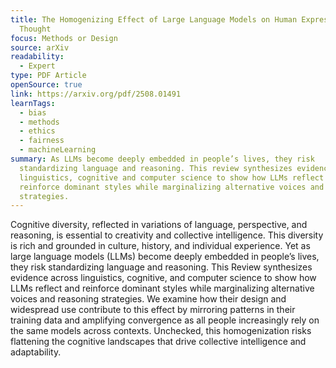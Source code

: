 ```yaml
---
title: The Homogenizing Effect of Large Language Models on Human Expression and
  Thought
focus: Methods or Design
source: arXiv
readability:
  - Expert
type: PDF Article
openSource: true
link: https://arxiv.org/pdf/2508.01491
learnTags:
  - bias
  - methods
  - ethics
  - fairness
  - machineLearning
summary: As LLMs become deeply embedded in people’s lives, they risk
  standardizing language and reasoning. This review synthesizes evidence across
  linguistics, cognitive and computer science to show how LLMs reflect and
  reinforce dominant styles while marginalizing alternative voices and reasoning
  strategies.
---
```

Cognitive diversity, reflected in variations of language, perspective, and reasoning, is essential to creativity and collective intelligence. This diversity is rich and grounded in culture, history, and individual experience. Yet as large language models (LLMs) become deeply embedded in people’s lives, they risk standardizing language and reasoning. This Review synthesizes evidence across linguistics, cognitive, and computer science to show how LLMs reflect and reinforce dominant styles while marginalizing alternative voices and reasoning strategies. We examine how their design and widespread use contribute to this effect by mirroring patterns in their training data and amplifying convergence as all people increasingly rely on the same models across contexts. Unchecked, this homogenization risks flattening the cognitive landscapes that drive collective intelligence and adaptability.
